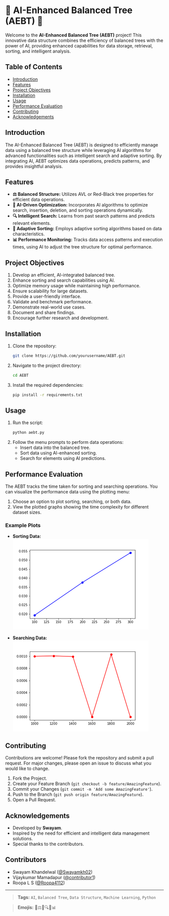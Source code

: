 # 🌳 AI-Enhanced Balanced Tree (AEBT) 🌳

Welcome to the **AI-Enhanced Balanced Tree (AEBT)** project! This innovative data structure combines the efficiency of balanced trees with the power of AI, providing enhanced capabilities for data storage, retrieval, sorting, and intelligent analysis.

## Table of Contents

- [Introduction](#introduction)
- [Features](#features)
- [Project Objectives](#project-objectives)
- [Installation](#installation)
- [Usage](#usage)
- [Performance Evaluation](#performance-evaluation)
- [Contributing](#contributing)
- [Acknowledgements](#acknowledgements)

## Introduction

The AI-Enhanced Balanced Tree (AEBT) is designed to efficiently manage data using a balanced tree structure while leveraging AI algorithms for advanced functionalities such as intelligent search and adaptive sorting. By integrating AI, AEBT optimizes data operations, predicts patterns, and provides insightful analysis.

## Features

- **⚖️ Balanced Structure:** Utilizes AVL or Red-Black tree properties for efficient data operations.
- **🧠 AI-Driven Optimization:** Incorporates AI algorithms to optimize search, insertion, deletion, and sorting operations dynamically.
- **🔍 Intelligent Search:** Learns from past search patterns and predicts relevant elements.
- **🔄 Adaptive Sorting:** Employs adaptive sorting algorithms based on data characteristics.
- **📊 Performance Monitoring:** Tracks data access patterns and execution times, using AI to adjust the tree structure for optimal performance.

## Project Objectives

1. Develop an efficient, AI-integrated balanced tree.
2. Enhance sorting and search capabilities using AI.
3. Optimize memory usage while maintaining high performance.
4. Ensure scalability for large datasets.
5. Provide a user-friendly interface.
6. Validate and benchmark performance.
7. Demonstrate real-world use cases.
8. Document and share findings.
9. Encourage further research and development.

## Installation

1. Clone the repository:
    ```sh
    git clone https://github.com/yourusername/AEBT.git
    ```
2. Navigate to the project directory:
    ```sh
    cd AEBT
    ```
3. Install the required dependencies:
    ```sh
    pip install -r requirements.txt
    ```

## Usage

1. Run the script:
    ```sh
    python aebt.py
    ```
2. Follow the menu prompts to perform data operations:
    - Insert data into the balanced tree.
    - Sort data using AI-enhanced sorting.
    - Search for elements using AI predictions.

## Performance Evaluation

The AEBT tracks the time taken for sorting and searching operations. You can visualize the performance data using the plotting menu:

1. Choose an option to plot sorting, searching, or both data.
2. View the plotted graphs showing the time complexity for different dataset sizes.

### Example Plots

- **Sorting Data:**
    ![Sorting Data](sort_plot.png)

- **Searching Data:**
    ![Searching Data](search_plot.png)

## Contributing

Contributions are welcome! Please fork the repository and submit a pull request. For major changes, please open an issue to discuss what you would like to change.

1. Fork the Project.
2. Create your Feature Branch (`git checkout -b feature/AmazingFeature`).
3. Commit your Changes (`git commit -m 'Add some AmazingFeature'`).
4. Push to the Branch (`git push origin feature/AmazingFeature`).
5. Open a Pull Request.


## Acknowledgements

- Developed by **Swayam**.
- Inspired by the need for efficient and intelligent data management solutions.
- Special thanks to the contributors.

## Contributors

- Swayam Khandelwal ([@Swayamkh02](https://github.com/Swayamkh02))
- Vijaykumar Mamadapur ([@contributor1](https://github.com/contributor1))
- Roopa L S ([@Roopa4112](https://github.com/Roopa4112))

---

> **Tags:** `AI`, `Balanced Tree`, `Data Structure`, `Machine Learning`, `Python`

> **Emojis:** 🌳⚖️🧠🔍🔄📊
